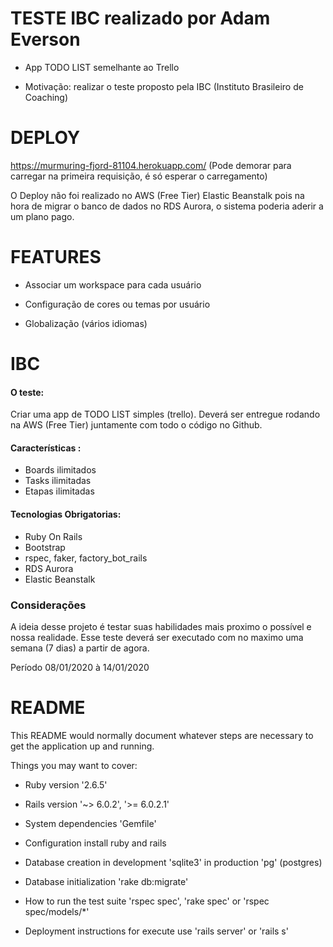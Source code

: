 ﻿# TESTE IBC realizado por Adam Everson

* App TODO LIST semelhante ao Trello

* Motivação: realizar o teste proposto pela IBC (Instituto Brasileiro de Coaching)

# DEPLOY

https://murmuring-fjord-81104.herokuapp.com/
(Pode demorar para carregar na primeira requisição, é só esperar o carregamento)  

O Deploy não foi realizado no AWS (Free Tier) Elastic Beanstalk pois na hora de migrar o banco de dados no RDS Aurora, o sistema poderia aderir a um plano pago.

# FEATURES

* Associar um workspace para cada usuário

* Configuração de cores ou temas por usuário

* Globalização (vários idiomas)

# IBC
#### O teste:
Criar uma app de TODO LIST simples (trello).
Deverá ser entregue rodando na AWS (Free Tier) juntamente com todo o código no Github.
#### Características :
  - Boards ilimitados
  - Tasks ilimitadas
  - Etapas ilimitadas
 
#### Tecnologias Obrigatorias:
  - Ruby On Rails
  - Bootstrap
  - rspec, faker, factory_bot_rails
  - RDS Aurora
  - Elastic Beanstalk

### Considerações
A ideia desse projeto é testar suas habilidades mais proximo o possível e nossa realidade.
Esse teste deverá ser executado com no maximo uma semana (7 dias) a partir de agora.

Período 08/01/2020 à 14/01/2020

# README

This README would normally document whatever steps are necessary to get the
application up and running.

Things you may want to cover:

* Ruby version '2.6.5'

* Rails version '~> 6.0.2', '>= 6.0.2.1'

* System dependencies 'Gemfile'

* Configuration install ruby and rails

* Database creation in development 'sqlite3' in production 'pg' (postgres)

* Database initialization 'rake db:migrate'

* How to run the test suite 'rspec spec', 'rake spec' or 'rspec spec/models/*'

* Deployment instructions for execute use 'rails server' or 'rails s'
